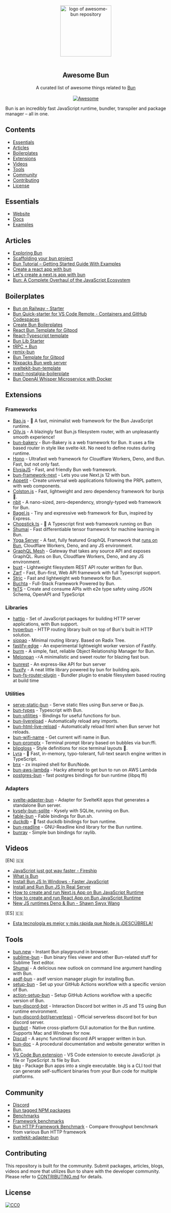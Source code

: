 <p align="center">
  <br>
  <img width="160" src="./awesome-bun.png" alt="logo of awesome-bun repository">
  <br>
  <br>
</p>

<h2 align='center'>Awesome Bun</h2>

<p align='center'>
A curated list of awesome things related to <a href='https://github.com/oven-sh/bun'>Bun</a>
<br><br>

<a href='https://github.com/sindresorhus/awesome'>
<img src='https://cdn.rawgit.com/sindresorhus/awesome/d7305f38d29fed78fa85652e3a63e154dd8e8829/media/badge.svg' alt='Awesome'>
</a>
</p>

Bun is an incredibly fast JavaScript runtime, bundler, transpiler and package manager – all in one.

## Contents

- [Essentials](#essentials)
- [Articles](#articles)
- [Boilerplates](#boilerplates)
- [Extensions](#extensions)
- [Videos](#videos)
- [Tools](#tools)
- [Community](#community)
- [Contributing](#contributing)
- [License](#license)

## Essentials

- [Website](https://bun.sh/)
- [Docs](https://github.com/oven-sh/bun#reference)
- [Examples](https://github.com/oven-sh/bun/tree/main/examples)

## Articles

- [Exploring Bun](https://jenil777007.hashnode.dev/lets-bun)
- [Scaffolding your bun project](https://codetea.com/scaffolding-your-bun-project-boilerplate/)
- [Bun Tutorial – Getting Started Guide With Examples](https://codedamn.com/news/backend/bun-js-tutorial-2022)
- [Create a react app with bun](https://dev.to/ashirbadgudu/create-a-react-app-with-bun-125o)
- [Let's create a next.js app with bun](https://dev.to/ashirbadgudu/lets-create-a-nextjs-app-with-bun-48l6)
- [Bun: A Complete Overhaul of the JavaScript Ecosystem](https://www.lunasec.io/docs/blog/bun-first-look/)

## Boilerplates

- [Bun on Railway - Starter](https://github.com/FarazPatankar/bun-on-railway)
- [Bun Quick-starter for VS Code Remote - Containers and GitHub Codespaces](https://github.com/alertbox/vscode-remote-try-bun)
- [Create Bun Boilerplates](https://github.com/guocaoyi/create-bun)
- [React Bun Template for Gitpod](https://github.com/Joshuafrankle/bun-react)
- [React-Typescript template](https://github.com/anjiboss/react-ts-template-for-bun)
- [Bun Lib Starter](https://github.com/wobsoriano/bun-lib-starter)
- [tRPC + Bun](https://github.com/sachinraja/trpc-bun)
- [remix-bun](https://github.com/jacob-ebey/remix-bun-testing)
- [Bun Template for Gitpod](https://github.com/gitpod-io/bun-on-gitpod)
- [Nixpacks Bun web server](https://github.com/railwayapp/nixpacks/tree/main/examples/node-bun-web-server)
- [sveltekit-bun-template](https://github.com/TheOtterlord/sveltekit-bun-template)
- [react-nostalgia-boilerplate](https://github.com/boilertowns/react-nostalgia-boilerplate)
- [Bun OpenAI Whisper Microservice with Docker](https://github.com/Illyism/whisper-docker)

## Extensions

### Frameworks

- [Bao.js](https://github.com/mattreid1/baojs) - 🥟 A fast, minimalist web framework for the Bun JavaScript runtime.
- [Oily.js](https://github.com/ariesclark/oily.js) - A blazingly fast Bun.js filesystem router, with an unpleasantly smooth experience!
- [bun-bakery](https://github.com/Kapsonfire-DE/bun-bakery) - Bun-Bakery is a web framework for Bun. It uses a file based router in style like svelte-kit. No need to define routes during runtime.
- [Hono](https://github.com/honojs/hono) - Ultrafast web framework for Cloudflare Workers, Deno, and Bun. Fast, but not only fast.
- [ElysiaJS](https://github.com/elysiajs/elysia) - Fast, and friendly Bun web framework.
- [bun-framework-next](https://www.npmjs.com/package/bun-framework-next) - Lets you use Next.js 12 with bun.
- [Appetit](https://github.com/Glatek/bun-appetit) - Create universal web applications following the PRPL pattern, with web components.
- [Colston.js](https://github.com/ajimae/colstonjs) - Fast, lightweight and zero dependency framework for bunjs 🚀.
- [nbit](https://github.com/sstur/nbit) - A nano-sized, zero-dependency, strongly-typed web framework for Bun.
- [Bagel.js](https://github.com/kakengloh/bagel) - Tiny and expressive web framework for Bun, inspired by Express.
- [Chopstick.ts](https://github.com/sp90/chopstick.ts) - 🥢 A Typescript first web framework running on Bun
- [Shumai](https://github.com/facebookresearch/shumai) - Fast differentiable tensor framework for machine learning in Bun.
- [Yoga Server](https://the-guild.dev/graphql/yoga) - A fast, fully featured GraphQL Framework that [runs on Bun](https://the-guild.dev/graphql/yoga-server/v3/integrations/integration-with-bun), Cloudflare Workers, Deno, and any JS environment. 
- [GraphQL Mesh](https://the-guild.dev/graphql/mesh) - Gateway that takes any source API and exposes GraphQL. Runs on Bun, Cloudflare Workers, Deno, and any JS environment. 
- [buxt](https://github.com/mia-z/buxt) - Lightweight filesystem REST API router written for Bun.
- [Zarf](https://github.com/zarfjs/zarf) - Fast, Bun-first, Web API framework with full Typescript support.
- [Stric](https://github.com/bunsvr) - Fast and lightweight web framework for Bun.
- [Buchta](https://buchtajs.com/) - Full-Stack Framework Powered by Bun.
- [feTS](https://the-guild.dev/openapi/fets) - Create and consume APIs with e2e type safety using JSON Schema, OpenAPI and TypeScript

### Libraries

- [hattip](https://github.com/hattipjs/hattip) - Set of JavaScript packages for building HTTP server applications, with Bun support.
- [hyperbun](https://github.com/Eckhardt-D/hyperbun) - HTTP routing library built on top of Bun's built in HTTP solution.
- [siopao](https://github.com/wobsoriano/siopao) - Minimal routing library. Based on Radix Tree.
- [fastify-edge](https://github.com/galvez/fastify-edge) - An experimental lightweight worker version of Fastify.
- [burm](https://github.com/William-McGonagle/burm) - A simple, fast, reliable Object Relationship Manager for Bun.
- [Melonpan](https://github.com/DarthBenro008/melonpan) -⚡️A minimalistic and sweet router for blazing fast bun.
- [bunrest](https://github.com/lau1944/bunrest) - An express-like API for bun server
- [fluxify](https://github.com/simylein/fluxify) - A neat little library powered by bun for building apis.
- [bun-fs-router-plugin](https://github.com/m1212e/bun-fs-router-plugin) - Bundler plugin to enable filesystem based routing at build time

### Utilities

- [serve-static-bun](https://www.npmjs.com/package/serve-static-bun) - Serve static files using Bun.serve or Bao.js.
- [bun-types](https://www.npmjs.com/package/bun-types) - Typescript with Bun.
- [bun-utilities](https://www.npmjs.com/package/bun-utilities) - Bindings for useful functions for bun.
- [bun-livereload](https://github.com/jarred-sumner/bun-livereload) - Automatically reload any imports.
- [bun-html-live-reload](https://github.com/aabccd021/bun-html-live-reload) - Automatically reload html when Bun server hot reloads.
- [bun-wifi-name](https://github.com/wobsoriano/bun-wifi-name) - Get current wifi name in Bun.
- [bun-promptx](https://github.com/wobsoriano/bun-promptx) - Terminal prompt library based on bubbles via bun:ffi.
- [blipgloss](https://github.com/wobsoriano/blipgloss) - Style definitions for nice terminal layouts 👄.
- [Lyra](https://github.com/nearform/lyra) - 🌌 Fast, in-memory, typo-tolerant, full-text search engine written in TypeScript.
- [bnx](https://github.com/wobsoriano/bnx) - zx inspired shell for Bun/Node.
- [bun-aws-lambda](https://github.com/Jarred-Sumner/bun-aws-lambda) - Hacky attempt to get bun to run on AWS Lambda
- [postgres-bun](https://github.com/lawrencecchen/postgres-bun) - fast postgres bindings for bun runtime (libpq ffi)

### Adapters

- [svelte-adapter-bun](https://github.com/gornostay25/svelte-adapter-bun) - Adapter for SvelteKit apps that generates a standalone Bun server.
- [kysely-bun-sqlite](https://www.npmjs.com/package/kysely-bun-sqlite) - Kysely with SQLite, running on Bun.
- [fable-bun](https://github.com/AngelMunoz/fable-bun) - Fable bindings for Bun.sh.
- [duckdb](https://github.com/evanwashere/duckdb) - 🦆 fast duckdb bindings for bun runtime.
- [bun-readline](https://github.com/wobsoriano/bun-readline) - GNU-Readline kind library for the Bun runtime.
- [bunray](https://github.com/theoparis/bunray) - Simple bun bindings for raylib.

## Videos

[EN] 🇬🇧

- [JavaScript just got way faster - Fireship](https://www.youtube.com/watch?v=FMhScnY0dME)
- [What is Bun](https://www.youtube.com/watch?v=Rp5yvwX7orE)
- [Install Bun JS In Windows - Faster JavaScript](https://www.youtube.com/watch?v=aNL3gXW0ZuM)
- [Install and Run Bun JS In Real Server](https://www.youtube.com/watch?v=lDGrDOGyOr0)
- [How to create and run Next.js App on Bun JavaScript Runtime](https://www.youtube.com/watch?v=U4sX83dlZx8)
- [How to create and run React App on Bun JavaScript Runtime](https://www.youtube.com/watch?v=UrO2UhA8SQE)
- [New JS runtimes Deno & Bun - Shawn Swyx Wang](https://www.youtube.com/watch?v=ORI29ot_Zck)

[ES] 🇪🇸

- [Esta tecnología es mejor y más rápida que Node.js ¡DESCÚBRELA!](https://www.youtube.com/watch?v=WzcCVPoX2wQ)

## Tools

- [bun.new](http://bun.new) - Instant Bun playground in browser.
- [sublime-bun](https://github.com/alexkuz/sublime-bun) - Bun binary files viewer and other Bun-related stuff for Sublime Text editor.
- [Shumai](https://github.com/AltriusRS/Shumai) - A delicious new outlook on command line argument handling with Bun.
- [asdf-bun](https://github.com/cometkim/asdf-bun) - asdf version manager plugin for installing Bun.
- [setup-bun](https://github.com/oven-sh/setup-bun) - Set up your GitHub Actions workflow with a specific version of Bun.
- [action-setup-bun](https://github.com/antongolub/action-setup-bun) - Setup GitHub Actions workflow with a specific version of Bun.
- [bun-discord-bot](https://github.com/MiraBellierr/bun-discord-bot) - Interaction Discord bot written in JS and TS using Bun runtime environment.
- [bun-discord-bot(serverless)](https://github.com/xHyroM/bun-discord-bot) - Official serverless discord bot for bun discord server.
- [bunbot](https://github.com/wobsoriano/bunbot) - Native cross-platform GUI automation for the Bun runtime. Supports Mac and Windows for now.
- [Discall](https://github.com/Discall-Development/Discall) - A async functional discord API wrapper written in bun.
- [bun-doc](https://github.com/William-McGonagle/bun-doc) - A procedural documentation and website generator written in Bun.
- [VS Code Bun extension](https://marketplace.visualstudio.com/items?itemName=Pandy.bun&utm_source=www.vsixhub.com) - VS Code extension to execute JavaScript .js file or TypeScript .ts file by Bun.
- [bkg](https://github.com/theseyan/bkg) - Package Bun apps into a single executable. bkg is a CLI tool that can generate self-sufficient binaries from your Bun code for multiple platforms.

## Community

- [Discord](https://bun.sh/discord)
- [Bun tagged NPM packages](https://bun-modules.pages.dev/)
- [Benchmarks](https://github.com/xHyroM/benchmarks)
- [Framework benchmarks](https://github.com/bunsvr/benchmark)
- [Bun HTTP Framework Benchmark](https://github.com/SaltyAom/bun-http-framework-benchmark) - Compare throughput benchmark from various Bun HTTP framework
- [sveltekit-adapter-bun](https://github.com/bun-community/sveltekit-adapter-bun)

## Contributing

This repository is built for the community. Submit packages, articles, blogs, videos and more that utilizes Bun to share with the developer community. Please refer to [CONTRIBUTING.md](/CONTRIBUTING.md) for details.

## License

[![CC0](http://mirrors.creativecommons.org/presskit/buttons/88x31/svg/cc-zero.svg)](http://creativecommons.org/publicdomain/zero/1.0/)
